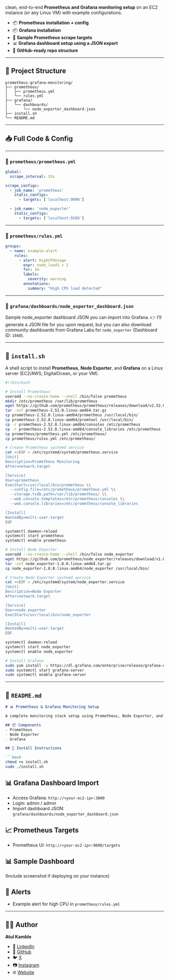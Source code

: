 clean, end-to-end **Prometheus and Grafana monitoring setup** on an EC2 instance (or any Linux VM) with example configurations. 

* 📦 **Prometheus installation + config**
* 📦 **Grafana installation**
* 📜 **Sample Prometheus scrape targets**
* 📊 **Grafana dashboard setup using a JSON export**
* 📁 **GitHub-ready repo structure**

---

## 📂 Project Structure

```
prometheus-grafana-monitoring/
├── prometheus/
│   ├── prometheus.yml
│   └── rules.yml
├── grafana/
│   └── dashboards/
│       └── node_exporter_dashboard.json
├── install.sh
└── README.md
```

---

## 📥 Full Code & Config

---

### 📜 `prometheus/prometheus.yml`

```yaml
global:
  scrape_interval: 15s

scrape_configs:
  - job_name: 'prometheus'
    static_configs:
      - targets: ['localhost:9090']

  - job_name: 'node_exporter'
    static_configs:
      - targets: ['localhost:9100']
```

---

### 📜 `prometheus/rules.yml`

```yaml
groups:
  - name: example-alert
    rules:
      - alert: HighCPUUsage
        expr: node_load1 > 2
        for: 1m
        labels:
          severity: warning
        annotations:
          summary: "High CPU load detected"
```

---

### 📜 `grafana/dashboards/node_exporter_dashboard.json`

Sample node\_exporter dashboard JSON you can import into Grafana.
👉 I’ll generate a JSON file for you upon request, but you can also download community dashboards from Grafana Labs for `node_exporter` (Dashboard ID: `1860`).

---

## 📜 `install.sh`

A shell script to install **Prometheus**, **Node Exporter**, and **Grafana** on a Linux server (EC2/AWS, DigitalOcean, or your VM).

```bash
#!/bin/bash

# Install Prometheus
useradd --no-create-home --shell /bin/false prometheus
mkdir /etc/prometheus /var/lib/prometheus
wget https://github.com/prometheus/prometheus/releases/download/v2.52.0/prometheus-2.52.0.linux-amd64.tar.gz
tar -xvf prometheus-2.52.0.linux-amd64.tar.gz
cp prometheus-2.52.0.linux-amd64/prometheus /usr/local/bin/
cp prometheus-2.52.0.linux-amd64/promtool /usr/local/bin/
cp -r prometheus-2.52.0.linux-amd64/consoles /etc/prometheus
cp -r prometheus-2.52.0.linux-amd64/console_libraries /etc/prometheus
cp prometheus/prometheus.yml /etc/prometheus/
cp prometheus/rules.yml /etc/prometheus/

# Create Prometheus systemd service
cat <<EOF > /etc/systemd/system/prometheus.service
[Unit]
Description=Prometheus Monitoring
After=network.target

[Service]
User=prometheus
ExecStart=/usr/local/bin/prometheus \\
  --config.file=/etc/prometheus/prometheus.yml \\
  --storage.tsdb.path=/var/lib/prometheus/ \\
  --web.console.templates=/etc/prometheus/consoles \\
  --web.console.libraries=/etc/prometheus/console_libraries

[Install]
WantedBy=multi-user.target
EOF

systemctl daemon-reload
systemctl start prometheus
systemctl enable prometheus

# Install Node Exporter
useradd --no-create-home --shell /bin/false node_exporter
wget https://github.com/prometheus/node_exporter/releases/download/v1.8.0/node_exporter-1.8.0.linux-amd64.tar.gz
tar -xvf node_exporter-1.8.0.linux-amd64.tar.gz
cp node_exporter-1.8.0.linux-amd64/node_exporter /usr/local/bin/

# Create Node Exporter systemd service
cat <<EOF > /etc/systemd/system/node_exporter.service
[Unit]
Description=Node Exporter
After=network.target

[Service]
User=node_exporter
ExecStart=/usr/local/bin/node_exporter

[Install]
WantedBy=multi-user.target
EOF

systemctl daemon-reload
systemctl start node_exporter
systemctl enable node_exporter

# Install Grafana
sudo yum install -y https://dl.grafana.com/enterprise/release/grafana-enterprise-12.0.2-1.x86_64.rpm
sudo systemctl start grafana-server
sudo systemctl enable grafana-server
```

---

## 📜 `README.md`

````markdown
# 📊 Prometheus & Grafana Monitoring Setup

A complete monitoring stack setup using Prometheus, Node Exporter, and Grafana.

## 📦 Components
- Prometheus
- Node Exporter
- Grafana

## 📜 Install Instructions

```bash
chmod +x install.sh
sudo ./install.sh
````

## 📊 Grafana Dashboard Import

* Access Grafana: `http://<your-ec2-ip>:3000`
* Login: admin / admin
* Import dashboard JSON: `grafana/dashboards/node_exporter_dashboard.json`

## 📈 Prometheus Targets

* Prometheus UI: `http://<your-ec2-ip>:9090/targets`

## 📊 Sample Dashboard

(Include screenshot if deploying on your instance)

## 📄 Alerts

* Example alert for high CPU in `prometheus/rules.yml`

---
## 👨‍💻 Author

**Atul Kamble**

- 💼 [LinkedIn](https://www.linkedin.com/in/atuljkamble)
- 🐙 [GitHub](https://github.com/atulkamble)
- 🐦 [X](https://x.com/Atul_Kamble)
- 📷 [Instagram](https://www.instagram.com/atuljkamble)
- 🌐 [Website](https://www.atulkamble.in)
